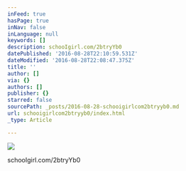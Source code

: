 ```yaml
---
inFeed: true
hasPage: true
inNav: false
inLanguage: null
keywords: []
description: schooIgirl.com/2btryYb0
datePublished: '2016-08-28T22:10:59.531Z'
dateModified: '2016-08-28T22:08:47.375Z'
title: ''
author: []
via: {}
authors: []
publisher: {}
starred: false
sourcePath: _posts/2016-08-28-schooigirlcom2btryyb0.md
url: schooigirlcom2btryyb0/index.html
_type: Article

---
```

![](https://the-grid-user-content.s3-us-west-2.amazonaws.com/42509ca6-e760-428f-8752-6161a8da11d1.jpg)

schooIgirl.com/2btryYb0